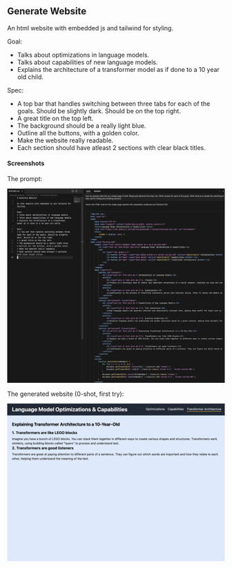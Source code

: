## Generate Website

An html website with embedded js and tailwind for styling.

Goal:
* Talks about optimizations in language models.
* Talks about capabilities of new language models.
* Explains the architecture of a transformer model as if done to a 10 year old child.

Spec:
* A top bar that handles switching between three tabs for each of the goals. Should be slightly dark. Should be on the top right.
* A great title on the top left.
* The background should be a really light blue.
* Outline all the buttons, with a golden color.
* Make the website really readable.
* Each section should have atleast 2 sections with clear black titles. 


#### Screenshots

The prompt:

![](website.png)

The generated website (0-shot, first try):

![](rendered-website.png)